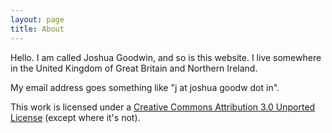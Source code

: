 ```yaml
---
layout: page
title: About
---
```


Hello. I am called Joshua Goodwin, and so is this website. I live somewhere in the United Kingdom of Great Britain and Northern Ireland.

My email address goes something like "j at joshua goodw dot in".

This work is licensed under a [Creative Commons Attribution 3.0 Unported License][cc] (except where it's not).

[cc]: http://creativecommons.org/licenses/by/3.0/deed.en_GB

